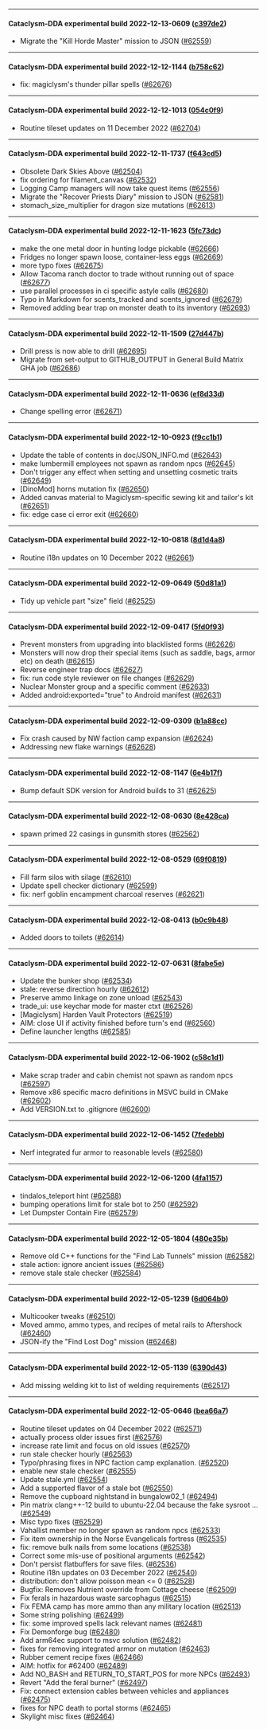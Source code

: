 
---

#### Cataclysm-DDA experimental build 2022-12-13-0609 ([c397de2](https://github.com/CleverRaven/Cataclysm-DDA/releases/tag/cdda-experimental-2022-12-13-0609))

* Migrate the "Kill Horde Master" mission to JSON ([#62559](https://github.com/CleverRaven/Cataclysm-DDA/pull/62559))

---

#### Cataclysm-DDA experimental build 2022-12-12-1144 ([b758c62](https://github.com/CleverRaven/Cataclysm-DDA/releases/tag/cdda-experimental-2022-12-12-1144))

* fix: magiclysm's thunder pillar spells ([#62676](https://github.com/CleverRaven/Cataclysm-DDA/pull/62676))

---

#### Cataclysm-DDA experimental build 2022-12-12-1013 ([054c0f9](https://github.com/CleverRaven/Cataclysm-DDA/releases/tag/cdda-experimental-2022-12-12-1013))

* Routine tileset updates on 11 December 2022 ([#62704](https://github.com/CleverRaven/Cataclysm-DDA/pull/62704))

---

#### Cataclysm-DDA experimental build 2022-12-11-1737 ([f643cd5](https://github.com/CleverRaven/Cataclysm-DDA/releases/tag/cdda-experimental-2022-12-11-1737))

* Obsolete Dark Skies Above ([#62504](https://github.com/CleverRaven/Cataclysm-DDA/pull/62504))
* fix ordering for filament_canvas ([#62532](https://github.com/CleverRaven/Cataclysm-DDA/pull/62532))
* Logging Camp managers will now take quest items ([#62556](https://github.com/CleverRaven/Cataclysm-DDA/pull/62556))
* Migrate the "Recover Priests Diary" mission to JSON ([#62581](https://github.com/CleverRaven/Cataclysm-DDA/pull/62581))
* stomach_size_multiplier for dragon size mutations ([#62613](https://github.com/CleverRaven/Cataclysm-DDA/pull/62613))

---

#### Cataclysm-DDA experimental build 2022-12-11-1623 ([5fc73dc](https://github.com/CleverRaven/Cataclysm-DDA/releases/tag/cdda-experimental-2022-12-11-1623))

* make the one metal door in hunting lodge pickable ([#62666](https://github.com/CleverRaven/Cataclysm-DDA/pull/62666))
* Fridges no longer spawn loose, container-less eggs ([#62669](https://github.com/CleverRaven/Cataclysm-DDA/pull/62669))
* more typo fixes ([#62675](https://github.com/CleverRaven/Cataclysm-DDA/pull/62675))
* Allow Tacoma ranch doctor to trade without running out of space ([#62677](https://github.com/CleverRaven/Cataclysm-DDA/pull/62677))
* use parallel processes in ci specific astyle calls ([#62680](https://github.com/CleverRaven/Cataclysm-DDA/pull/62680))
* Typo in Markdown for scents_tracked and scents_ignored ([#62679](https://github.com/CleverRaven/Cataclysm-DDA/pull/62679))
* Removed adding bear trap on monster death to its inventory ([#62693](https://github.com/CleverRaven/Cataclysm-DDA/pull/62693))

---

#### Cataclysm-DDA experimental build 2022-12-11-1509 ([27d447b](https://github.com/CleverRaven/Cataclysm-DDA/releases/tag/cdda-experimental-2022-12-11-1509))

* Drill press is now able to drill ([#62695](https://github.com/CleverRaven/Cataclysm-DDA/pull/62695))
* Migrate from set-output to GITHUB_OUTPUT in General Build Matrix GHA job ([#62686](https://github.com/CleverRaven/Cataclysm-DDA/pull/62686))

---

#### Cataclysm-DDA experimental build 2022-12-11-0636 ([ef8d33d](https://github.com/CleverRaven/Cataclysm-DDA/releases/tag/cdda-experimental-2022-12-11-0636))

* Change spelling error ([#62671](https://github.com/CleverRaven/Cataclysm-DDA/pull/62671))

---

#### Cataclysm-DDA experimental build 2022-12-10-0923 ([f9cc1b1](https://github.com/CleverRaven/Cataclysm-DDA/releases/tag/cdda-experimental-2022-12-10-0923))

* Update the table of contents in doc/JSON_INFO.md ([#62643](https://github.com/CleverRaven/Cataclysm-DDA/pull/62643))
* make lumbermill employees not spawn as random npcs ([#62645](https://github.com/CleverRaven/Cataclysm-DDA/pull/62645))
* Don't trigger any effect when setting and unsetting cosmetic traits ([#62649](https://github.com/CleverRaven/Cataclysm-DDA/pull/62649))
* [DinoMod] horns mutation fix ([#62650](https://github.com/CleverRaven/Cataclysm-DDA/pull/62650))
* Added canvas material to Magiclysm-specific sewing kit and tailor's kit ([#62651](https://github.com/CleverRaven/Cataclysm-DDA/pull/62651))
* fix: edge case ci error exit ([#62660](https://github.com/CleverRaven/Cataclysm-DDA/pull/62660))

---

#### Cataclysm-DDA experimental build 2022-12-10-0818 ([8d1d4a8](https://github.com/CleverRaven/Cataclysm-DDA/releases/tag/cdda-experimental-2022-12-10-0818))

* Routine i18n updates on 10 December 2022 ([#62661](https://github.com/CleverRaven/Cataclysm-DDA/pull/62661))

---

#### Cataclysm-DDA experimental build 2022-12-09-0649 ([50d81a1](https://github.com/CleverRaven/Cataclysm-DDA/releases/tag/cdda-experimental-2022-12-09-0649))

* Tidy up vehicle part "size" field ([#62525](https://github.com/CleverRaven/Cataclysm-DDA/pull/62525))

---

#### Cataclysm-DDA experimental build 2022-12-09-0417 ([5fd0f93](https://github.com/CleverRaven/Cataclysm-DDA/releases/tag/cdda-experimental-2022-12-09-0417))

* Prevent monsters from upgrading into blacklisted forms ([#62626](https://github.com/CleverRaven/Cataclysm-DDA/pull/62626))
* Monsters will now drop their special items (such as saddle, bags, armor etc) on death ([#62615](https://github.com/CleverRaven/Cataclysm-DDA/pull/62615))
* Reverse engineer trap docs ([#62627](https://github.com/CleverRaven/Cataclysm-DDA/pull/62627))
* fix: run code style reviewer on file changes ([#62629](https://github.com/CleverRaven/Cataclysm-DDA/pull/62629))
* Nuclear Monster group and a specific comment ([#62633](https://github.com/CleverRaven/Cataclysm-DDA/pull/62633))
* Added android:exported="true" to Android manifest ([#62631](https://github.com/CleverRaven/Cataclysm-DDA/pull/62631))

---

#### Cataclysm-DDA experimental build 2022-12-09-0309 ([b1a88cc](https://github.com/CleverRaven/Cataclysm-DDA/releases/tag/cdda-experimental-2022-12-09-0309))

* Fix crash caused by NW faction camp expansion ([#62624](https://github.com/CleverRaven/Cataclysm-DDA/pull/62624))
* Addressing new flake warnings ([#62628](https://github.com/CleverRaven/Cataclysm-DDA/pull/62628))

---

#### Cataclysm-DDA experimental build 2022-12-08-1147 ([6e4b17f](https://github.com/CleverRaven/Cataclysm-DDA/releases/tag/cdda-experimental-2022-12-08-1147))

* Bump default SDK version for Android builds to 31 ([#62625](https://github.com/CleverRaven/Cataclysm-DDA/pull/62625))

---

#### Cataclysm-DDA experimental build 2022-12-08-0630 ([8e428ca](https://github.com/CleverRaven/Cataclysm-DDA/releases/tag/cdda-experimental-2022-12-08-0630))

* spawn primed 22 casings in gunsmith stores ([#62562](https://github.com/CleverRaven/Cataclysm-DDA/pull/62562))

---

#### Cataclysm-DDA experimental build 2022-12-08-0529 ([69f0819](https://github.com/CleverRaven/Cataclysm-DDA/releases/tag/cdda-experimental-2022-12-08-0529))

* Fill farm silos with silage ([#62610](https://github.com/CleverRaven/Cataclysm-DDA/pull/62610))
* Update spell checker dictionary ([#62599](https://github.com/CleverRaven/Cataclysm-DDA/pull/62599))
* fix: nerf goblin encampment charcoal reserves ([#62621](https://github.com/CleverRaven/Cataclysm-DDA/pull/62621))

---

#### Cataclysm-DDA experimental build 2022-12-08-0413 ([b0c9b48](https://github.com/CleverRaven/Cataclysm-DDA/releases/tag/cdda-experimental-2022-12-08-0413))

* Added doors to toilets ([#62614](https://github.com/CleverRaven/Cataclysm-DDA/pull/62614))

---

#### Cataclysm-DDA experimental build 2022-12-07-0631 ([8fabe5e](https://github.com/CleverRaven/Cataclysm-DDA/releases/tag/cdda-experimental-2022-12-07-0631))

* Update the bunker shop ([#62534](https://github.com/CleverRaven/Cataclysm-DDA/pull/62534))
* stale: reverse direction hourly ([#62612](https://github.com/CleverRaven/Cataclysm-DDA/pull/62612))
* Preserve ammo linkage on zone unload ([#62543](https://github.com/CleverRaven/Cataclysm-DDA/pull/62543))
* trade_ui: use keychar mode for master ctxt ([#62526](https://github.com/CleverRaven/Cataclysm-DDA/pull/62526))
* [Magiclysm] Harden Vault Protectors ([#62519](https://github.com/CleverRaven/Cataclysm-DDA/pull/62519))
* AIM: close UI if activity finished before turn's end ([#62560](https://github.com/CleverRaven/Cataclysm-DDA/pull/62560))
* Define launcher lengths ([#62585](https://github.com/CleverRaven/Cataclysm-DDA/pull/62585))

---

#### Cataclysm-DDA experimental build 2022-12-06-1902 ([c58c1d1](https://github.com/CleverRaven/Cataclysm-DDA/releases/tag/cdda-experimental-2022-12-06-1902))

* Make scrap trader and cabin chemist not spawn as random npcs ([#62597](https://github.com/CleverRaven/Cataclysm-DDA/pull/62597))
* Remove x86 specific macro definitions in MSVC build in CMake ([#62602](https://github.com/CleverRaven/Cataclysm-DDA/pull/62602))
* Add VERSION.txt to .gitignore ([#62600](https://github.com/CleverRaven/Cataclysm-DDA/pull/62600))

---

#### Cataclysm-DDA experimental build 2022-12-06-1452 ([7fedebb](https://github.com/CleverRaven/Cataclysm-DDA/releases/tag/cdda-experimental-2022-12-06-1452))

* Nerf integrated fur armor to reasonable levels ([#62580](https://github.com/CleverRaven/Cataclysm-DDA/pull/62580))

---

#### Cataclysm-DDA experimental build 2022-12-06-1200 ([4fa1157](https://github.com/CleverRaven/Cataclysm-DDA/releases/tag/cdda-experimental-2022-12-06-1200))

* tindalos_teleport hint ([#62588](https://github.com/CleverRaven/Cataclysm-DDA/pull/62588))
* bumping operations limit for stale bot to 250 ([#62592](https://github.com/CleverRaven/Cataclysm-DDA/pull/62592))
* Let Dumpster Contain Fire ([#62579](https://github.com/CleverRaven/Cataclysm-DDA/pull/62579))

---

#### Cataclysm-DDA experimental build 2022-12-05-1804 ([480e35b](https://github.com/CleverRaven/Cataclysm-DDA/releases/tag/cdda-experimental-2022-12-05-1804))

* Remove old C++ functions for the "Find Lab Tunnels" mission ([#62582](https://github.com/CleverRaven/Cataclysm-DDA/pull/62582))
* stale action: ignore ancient issues ([#62586](https://github.com/CleverRaven/Cataclysm-DDA/pull/62586))
* remove stale stale checker ([#62584](https://github.com/CleverRaven/Cataclysm-DDA/pull/62584))

---

#### Cataclysm-DDA experimental build 2022-12-05-1239 ([6d064b0](https://github.com/CleverRaven/Cataclysm-DDA/releases/tag/cdda-experimental-2022-12-05-1239))

* Multicooker tweaks ([#62510](https://github.com/CleverRaven/Cataclysm-DDA/pull/62510))
* Moved ammo, ammo types, and recipes of metal rails to Aftershock ([#62460](https://github.com/CleverRaven/Cataclysm-DDA/pull/62460))
* JSON-ify the "Find Lost Dog" mission ([#62468](https://github.com/CleverRaven/Cataclysm-DDA/pull/62468))

---

#### Cataclysm-DDA experimental build 2022-12-05-1139 ([6390d43](https://github.com/CleverRaven/Cataclysm-DDA/releases/tag/cdda-experimental-2022-12-05-1139))

* Add missing welding kit to list of welding requirements ([#62517](https://github.com/CleverRaven/Cataclysm-DDA/pull/62517))

---

#### Cataclysm-DDA experimental build 2022-12-05-0646 ([bea66a7](https://github.com/CleverRaven/Cataclysm-DDA/releases/tag/cdda-experimental-2022-12-05-0646))

* Routine tileset updates on 04 December 2022 ([#62571](https://github.com/CleverRaven/Cataclysm-DDA/pull/62571))
* actually process older issues first ([#62576](https://github.com/CleverRaven/Cataclysm-DDA/pull/62576))
* increase rate limit and focus on old issues ([#62570](https://github.com/CleverRaven/Cataclysm-DDA/pull/62570))
* run stale checker hourly ([#62563](https://github.com/CleverRaven/Cataclysm-DDA/pull/62563))
* Typo/phrasing fixes in NPC faction camp explanation. ([#62520](https://github.com/CleverRaven/Cataclysm-DDA/pull/62520))
* enable new stale checker ([#62555](https://github.com/CleverRaven/Cataclysm-DDA/pull/62555))
* Update stale.yml ([#62554](https://github.com/CleverRaven/Cataclysm-DDA/pull/62554))
* Add a supported flavor of a stale bot ([#62550](https://github.com/CleverRaven/Cataclysm-DDA/pull/62550))
* Remove the cupboard nightstand in bungalow02_1 ([#62494](https://github.com/CleverRaven/Cataclysm-DDA/pull/62494))
* Pin matrix clang++-12 build to ubuntu-22.04 because the fake sysroot … ([#62549](https://github.com/CleverRaven/Cataclysm-DDA/pull/62549))
* Misc typo fixes ([#62529](https://github.com/CleverRaven/Cataclysm-DDA/pull/62529))
* Vahallist member no longer spawn as random npcs ([#62533](https://github.com/CleverRaven/Cataclysm-DDA/pull/62533))
* Fix item ownership in the Norse Evangelicals fortress ([#62535](https://github.com/CleverRaven/Cataclysm-DDA/pull/62535))
* fix: remove bulk nails from some locations ([#62538](https://github.com/CleverRaven/Cataclysm-DDA/pull/62538))
* Correct some mis-use of positional arguments ([#62542](https://github.com/CleverRaven/Cataclysm-DDA/pull/62542))
* Don't persist flatbuffers for save files. ([#62536](https://github.com/CleverRaven/Cataclysm-DDA/pull/62536))
* Routine i18n updates on 03 December 2022 ([#62540](https://github.com/CleverRaven/Cataclysm-DDA/pull/62540))
* distribution: don't allow poisson mean <= 0 ([#62528](https://github.com/CleverRaven/Cataclysm-DDA/pull/62528))
* Bugfix: Removes Nutrient override from Cottage cheese ([#62509](https://github.com/CleverRaven/Cataclysm-DDA/pull/62509))
* Fix ferals in hazardous waste sarcophagus ([#62515](https://github.com/CleverRaven/Cataclysm-DDA/pull/62515))
* Fix FEMA camp has more ammo than any military location ([#62513](https://github.com/CleverRaven/Cataclysm-DDA/pull/62513))
* Some string polishing ([#62499](https://github.com/CleverRaven/Cataclysm-DDA/pull/62499))
* fix: some improved spells lack relevant names ([#62481](https://github.com/CleverRaven/Cataclysm-DDA/pull/62481))
* Fix Demonforge bug ([#62480](https://github.com/CleverRaven/Cataclysm-DDA/pull/62480))
* Add arm64ec support to msvc solution ([#62482](https://github.com/CleverRaven/Cataclysm-DDA/pull/62482))
* fixes for removing integrated armor on mutation ([#62463](https://github.com/CleverRaven/Cataclysm-DDA/pull/62463))
* Rubber cement recipe fixes ([#62466](https://github.com/CleverRaven/Cataclysm-DDA/pull/62466))
* AIM: hotfix for #62400 ([#62489](https://github.com/CleverRaven/Cataclysm-DDA/pull/62489))
* Add NO_BASH and RETURN_TO_START_POS for more NPCs ([#62493](https://github.com/CleverRaven/Cataclysm-DDA/pull/62493))
* Revert "Add the feral burner" ([#62497](https://github.com/CleverRaven/Cataclysm-DDA/pull/62497))
* Fix: connect extension cables between vehicles and appliances ([#62475](https://github.com/CleverRaven/Cataclysm-DDA/pull/62475))
* fixes for NPC death to portal storms ([#62465](https://github.com/CleverRaven/Cataclysm-DDA/pull/62465))
* Skylight misc fixes ([#62464](https://github.com/CleverRaven/Cataclysm-DDA/pull/62464))
